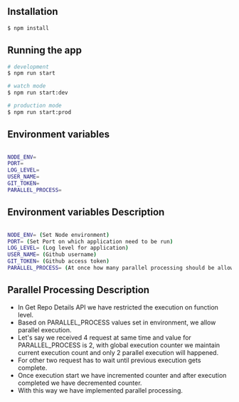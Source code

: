 ## Installation

```bash
$ npm install
```

## Running the app

```bash
# development
$ npm run start

# watch mode
$ npm run start:dev

# production mode
$ npm run start:prod
```

## Environment variables

```bash

NODE_ENV=
PORT=
LOG_LEVEL=
USER_NAME=
GIT_TOKEN=
PARALLEL_PROCESS=
```

## Environment variables Description

```bash

NODE_ENV= (Set Node environment)
PORT= (Set Port on which application need to be run)
LOG_LEVEL= (Log level for application)
USER_NAME= (Github username)
GIT_TOKEN= (Github access token)
PARALLEL_PROCESS= (At once how many parallel processing should be allowed)
```

## Parallel Processing Description

- In Get Repo Details API we have restricted the execution on function level.
- Based on PARALLEL_PROCESS values set in environment, we allow parallel execution.
- Let's say we received 4 request at same time and value for PARALLEL_PROCESS is 2, with global execution counter we maintain current execution count and only 2 parallel execution will happened.
- For other two request has to wait until previous execution gets complete.
- Once execution start we have incremented counter and after execution completed we have decremented counter.
- With this way we have implemented parallel processing.
